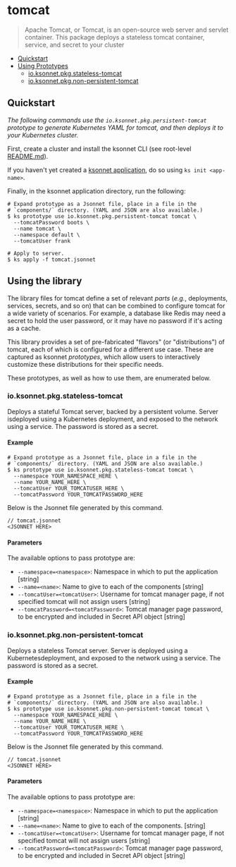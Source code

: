# tomcat

> Apache Tomcat, or Tomcat, is an open-source web server and servlet container. This package deploys a stateless tomcat container, service, and secret to your cluster

* [Quickstart](#quickstart)
* [Using Prototypes](#using-prototypes)
  * [io.ksonnet.pkg.stateless-tomcat](#io.ksonnet.pkg.stateless-tomcat)
  * [io.ksonnet.pkg.non-persistent-tomcat](#io.ksonnet.pkg.non-persistent-tomcat)

## Quickstart

*The following commands use the `io.ksonnet.pkg.persistent-tomcat` prototype to generate Kubernetes YAML for tomcat, and then deploys it to your Kubernetes cluster.*

First, create a cluster and install the ksonnet CLI (see root-level [README.md](rootReadme)).

If you haven't yet created a [ksonnet application](linkToSomewhere), do so using `ks init <app-name>`.

Finally, in the ksonnet application directory, run the following:

```shell
# Expand prototype as a Jsonnet file, place in a file in the
# `components/` directory. (YAML and JSON are also available.)
$ ks prototype use io.ksonnet.pkg.persistent-tomcat tomcat \
  --tomcatPassword boots \
  --name tomcat \
  --namespace default \
  --tomcatUser frank

# Apply to server.
$ ks apply -f tomcat.jsonnet
```

## Using the library

The library files for tomcat define a set of relevant *parts* (_e.g._, deployments, services, secrets, and so on) that can be combined to configure tomcat for a wide variety of scenarios. For example, a database like Redis may need a secret to hold the user password, or it may have no password if it's acting as a cache.

This library provides a set of pre-fabricated "flavors" (or "distributions") of tomcat, each of which is configured for a different use case. These are captured as ksonnet *prototypes*, which allow users to interactively customize these distributions for their specific needs.

These prototypes, as well as how to use them, are enumerated below.

### io.ksonnet.pkg.stateless-tomcat

Deploys a stateful Tomcat server, backed by a persistent volume. Server isdeployed using a Kubernetes deployment, and exposed to the network using a
service. The password is stored as a secret.

#### Example

```shell
# Expand prototype as a Jsonnet file, place in a file in the
# `components/` directory. (YAML and JSON are also available.)
$ ks prototype use io.ksonnet.pkg.stateless-tomcat tomcat \
  --namespace YOUR_NAMESPACE_HERE \
  --name YOUR_NAME_HERE \
  --tomcatUser YOUR_TOMCATUSER_HERE \
  --tomcatPassword YOUR_TOMCATPASSWORD_HERE
```

Below is the Jsonnet file generated by this command.

```
// tomcat.jsonnet
<JSONNET HERE>
```

#### Parameters

The available options to pass prototype are:

* `--namespace=<namespace>`: Namespace in which to put the application [string]
* `--name=<name>`: Name to give to each of the components [string]
* `--tomcatUser=<tomcatUser>`: Username for tomcat manager page, if not specified tomcat will not assign users [string]
* `--tomcatPassword=<tomcatPassword>`: Tomcat manager page password, to be encrypted and included in Secret API object [string]
### io.ksonnet.pkg.non-persistent-tomcat

Deploys a stateless Tomcat server. Server is deployed using a Kubernetesdeployment, and exposed to the network using a service. The password is stored as a secret.

#### Example

```shell
# Expand prototype as a Jsonnet file, place in a file in the
# `components/` directory. (YAML and JSON are also available.)
$ ks prototype use io.ksonnet.pkg.non-persistent-tomcat tomcat \
  --namespace YOUR_NAMESPACE_HERE \
  --name YOUR_NAME_HERE \
  --tomcatUser YOUR_TOMCATUSER_HERE \
  --tomcatPassword YOUR_TOMCATPASSWORD_HERE
```

Below is the Jsonnet file generated by this command.

```
// tomcat.jsonnet
<JSONNET HERE>
```

#### Parameters

The available options to pass prototype are:

* `--namespace=<namespace>`: Namespace in which to put the application [string]
* `--name=<name>`: Name to give to each of the components. [string]
* `--tomcatUser=<tomcatUser>`: Username for tomcat manager page, if not specified tomcat will not assign users [string]
* `--tomcatPassword=<tomcatPassword>`: Tomcat manager page password, to be encrypted and included in Secret API object [string]


[rootReadme]: https://github.com/ksonnet/mixins
